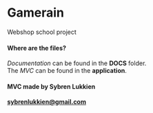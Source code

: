 # Gamerain
Webshop school project

#### Where are the files?
_Documentation_ can be found in the **DOCS** folder.<br>
The _MVC_ can be found in the **application**.<br>

#### MVC made by Sybren Lukkien
 **sybrenlukkien@gmail.com** 
